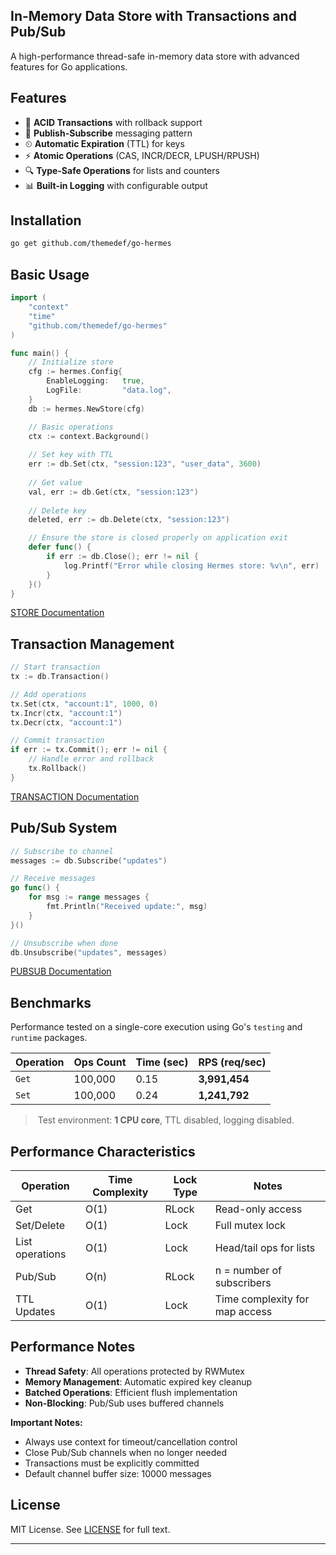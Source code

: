 ## In-Memory Data Store with Transactions and Pub/Sub

A high-performance thread-safe in-memory data store with advanced features for Go applications.

## Features

- 🧩 **ACID Transactions** with rollback support
- 📡 **Publish-Subscribe** messaging pattern
- ⏲ **Automatic Expiration** (TTL) for keys
- ⚡ **Atomic Operations** (CAS, INCR/DECR, LPUSH/RPUSH)
- 🔍 **Type-Safe Operations** for lists and counters
- 📊 **Built-in Logging** with configurable output

## Installation

```bash
go get github.com/themedef/go-hermes
```
## Basic Usage

```go
import (
    "context"
    "time"
    "github.com/themedef/go-hermes"
)

func main() {
    // Initialize store
    cfg := hermes.Config{
        EnableLogging:   true,
        LogFile:         "data.log",
    }
    db := hermes.NewStore(cfg)

    // Basic operations
    ctx := context.Background()
    
    // Set key with TTL
    err := db.Set(ctx, "session:123", "user_data", 3600)
    
    // Get value
    val, err := db.Get(ctx, "session:123")
    
    // Delete key
    deleted, err := db.Delete(ctx, "session:123")

    // Ensure the store is closed properly on application exit
    defer func() {
        if err := db.Close(); err != nil {
            log.Printf("Error while closing Hermes store: %v\n", err)
        }
    }()
}
```
[STORE Documentation](STORE.md)

## Transaction Management

```go
// Start transaction
tx := db.Transaction()

// Add operations
tx.Set(ctx, "account:1", 1000, 0)
tx.Incr(ctx, "account:1")
tx.Decr(ctx, "account:1")

// Commit transaction
if err := tx.Commit(); err != nil {
    // Handle error and rollback
    tx.Rollback()
}
```
[TRANSACTION Documentation](TRANSACTION.md)

## Pub/Sub System

```go
// Subscribe to channel
messages := db.Subscribe("updates")

// Receive messages
go func() {
    for msg := range messages {
        fmt.Println("Received update:", msg)
    }
}()

// Unsubscribe when done
db.Unsubscribe("updates", messages)
```
[PUBSUB Documentation](PUBSUB.md)


##  Benchmarks

Performance tested on a single-core execution using Go's `testing` and `runtime` packages.

| Operation | Ops Count | Time (sec) | RPS (req/sec) |
|-----------|-----------|------------|---------------|
| `Get`     | 100,000   | 0.15       | **3,991,454** |
| `Set`     | 100,000   | 0.24       | **1,241,792** |

> ️ Test environment: **1 CPU core**, TTL disabled, logging disabled.
## Performance Characteristics

| Operation           | Time Complexity | Lock Type       | Notes                          |
|---------------------|-----------------|-----------------|--------------------------------|
| Get                 | O(1)            | RLock           | Read-only access               |
| Set/Delete          | O(1)            | Lock            | Full mutex lock                |
| List operations     | O(1)            | Lock            | Head/tail ops for lists        |
| Pub/Sub             | O(n)            | RLock           | n = number of subscribers      |
| TTL Updates         | O(1)            | Lock            | Time complexity for map access |

## Performance Notes

- **Thread Safety**: All operations protected by RWMutex
- **Memory Management**: Automatic expired key cleanup
- **Batched Operations**: Efficient flush implementation
- **Non-Blocking**: Pub/Sub uses buffered channels


**Important Notes:**
- Always use context for timeout/cancellation control
- Close Pub/Sub channels when no longer needed
- Transactions must be explicitly committed
- Default channel buffer size: 10000 messages

## License

MIT License. See [LICENSE](LICENSE) for full text.

---
